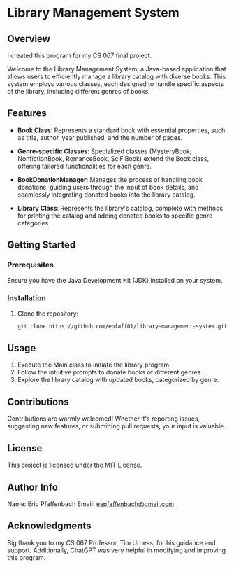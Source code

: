# Library Management System

## Overview

I created this program for my CS 067 final project.

Welcome to the Library Management System, a Java-based application that allows users to efficiently manage a library catalog with diverse books. This system employs various classes, each designed to handle specific aspects of the library, including different genres of books.

## Features

- **Book Class**: Represents a standard book with essential properties, such as title, author, year published, and the number of pages.
  
- **Genre-specific Classes**: Specialized classes (MysteryBook, NonfictionBook, RomanceBook, SciFiBook) extend the Book class, offering tailored functionalities for each genre.

- **BookDonationManager**: Manages the process of handling book donations, guiding users through the input of book details, and seamlessly integrating donated books into the library catalog.

- **Library Class**: Represents the library's catalog, complete with methods for printing the catalog and adding donated books to specific genre categories.

## Getting Started

### Prerequisites

Ensure you have the Java Development Kit (JDK) installed on your system.

### Installation

1. Clone the repository:

   ```bash
   git clone https://github.com/epfaff01/library-management-system.git

## Usage

1. Execute the Main class to initiate the library program.
2. Follow the intuitive prompts to donate books of different genres.
3. Explore the library catalog with updated books, categorized by genre.

## Contributions

Contributions are warmly welcomed! Whether it's reporting issues, suggesting new features, or submitting pull requests, your input is valuable.

## License

This project is licensed under the MIT License.

## Author Info

Name: Eric Pfaffenbach
Email: eapfaffenbach@gmail.com

## Acknowledgments

Big thank you to my CS 067 Professor, Tim Urness, for his guidance and support.
Additionally, ChatGPT was very helpful in modifying and improving this program.
